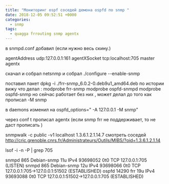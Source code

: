 ```yaml
---
title: "Мониторинг ospf соседей демона ospfd по snmp "
date: 2018-12-05 09:52:51 +0000
categories:
  - snmp
tags:
  - quagga frrouting snmp agentx
---
```


в snmpd.conf добавил (если нужно весь скину.)

agentAddress  udp:127.0.0.1:161
agentXSocket    tcp:localhost:705
master agentx



скачал и собрал netsnmp и собрал
./configure --enable-snmp


поставил пакет 
dpkg -i  ./frr-snmp_6.0.2-0.deb9u1_amd64.deb 
по истории вижу что делал :
modprobe frr-snmp
modprobe ospfd-snmpd
modprobe ospfd-snmp
но сейчас работает без них , может делал до того как прописал -M snmp



в daemons изменил на
ospfd_options="  -A 127.0.0.1 -M  snmp"

через conf t прописал
agentx (если snmp frr не поддерживает, то не даст прописать )



snmpwalk -c public -v1 localhost 1.3.6.1.2.1.14.7  смотреть соседей 
http://cric.grenoble.cnrs.fr/Administrateurs/Outils/MIBS/?oid=1.3.6.1.2.1.14


lsof  -i -n -P | grep 705

snmpd       865 Debian-snmp   11u  IPv4 93698052      0t0  TCP 127.0.0.1:705 (LISTEN)
snmpd       865 Debian-snmp   12u  IPv4 93698066      0t0  TCP 127.0.0.1:705->127.0.0.1:51502 (ESTABLISHED)
ospfd     14290         frr   19u  IPv4 93693088      0t0  TCP 127.0.0.1:51502->127.0.0.1:705 (ESTABLISHED)

